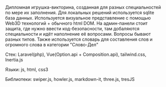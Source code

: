 Дипломная игрушка-викторина, созданная для разных специальностей по мере их заполнения. Для локальных решений используется sqlite база данных.
Используется визуальное представление с помощью Web3D технологий + обычного html DOM. На админ-панели стоит защита, где нужно ввести код-безопасности, там добаляются специальности и идёт наполнение её вопросами. Вопросы бывают разных типов. Также используется словарь для составления слов и огромного слова в категории "Cлово-Дел" 


Стек: Laravel(php), Vue(Option.api + Composition.api), tailwind.css, Inertia.js

Языки: js, html, css3

Библиотеки: swiper.js, howler.js, markdown-it, three.js, tresJS
